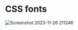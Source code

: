 # CSS fonts
![Screenshot 2023-11-26 211246](https://github.com/mdsomad/Web-Development/assets/103892160/447ce235-0a47-41ad-a604-a33f7f930638)



